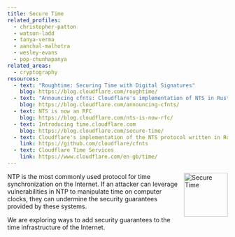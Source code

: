 ```yaml
---
title: Secure Time
related_profiles:
  - christopher-patton
  - watson-ladd
  - tanya-verma
  - aanchal-malhotra
  - wesley-evans
  - pop-chunhapanya
related_areas:
  - cryptography
resources:
  - text: "Roughtime: Securing Time with Digital Signatures"
    blog: https://blog.cloudflare.com/roughtime/
  - text: "Announcing cfnts: Cloudflare's implementation of NTS in Rust"
    blog: https://blog.cloudflare.com/announcing-cfnts/
  - text: NTS is now an RFC
    blog: https://blog.cloudflare.com/nts-is-now-rfc/
  - text: Introducing time.cloudflare.com
    blog: https://blog.cloudflare.com/secure-time/
  - text: Cloudflare's implementation of the NTS protocol written in Rust
    link: https://github.com/cloudflare/cfnts
  - text: Cloudflare Time Services
    link: https://www.cloudflare.com/en-gb/time/
---
```


<img src="https://blog.cloudflare.com/content/images/2019/06/time-service@3x-1.png" alt="Secure Time" width="100" align="right" />

NTP is the most commonly used protocol for time synchronization on the Internet. If an attacker can leverage vulnerabilities in NTP to manipulate time on computer clocks, they can undermine the security guarantees provided by these systems. 

We are exploring ways to add security guarantees to the time infrastructure of the Internet.